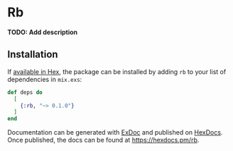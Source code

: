 # Rb

**TODO: Add description**

## Installation

If [available in Hex](https://hex.pm/docs/publish), the package can be installed
by adding `rb` to your list of dependencies in `mix.exs`:

```elixir
def deps do
  [
    {:rb, "~> 0.1.0"}
  ]
end
```

Documentation can be generated with [ExDoc](https://github.com/elixir-lang/ex_doc)
and published on [HexDocs](https://hexdocs.pm). Once published, the docs can
be found at <https://hexdocs.pm/rb>.

